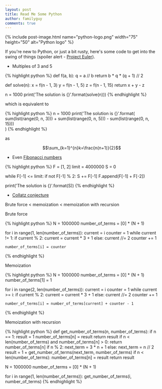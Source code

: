 ```yaml
---
layout: post
title: Read Me Some Python
author: familyguy
comments: true
---
```


{% include post-image.html name="python-logo.png" width="75" height="50" alt="Python logo" %}

If you're new to Python, or just a bit rusty, here's some code to get into the swing of things (spoiler alert - [Project Euler](https://projecteuler.net/)).

- Multiples of 3 and 5

{% highlight python %}
def f(a, b):
    q = a // b
    return b * q * (q + 1) // 2

def solve(n):
    x = f(n - 1, 3)
    y = f(n - 1, 5)
    z = f(n - 1, 15)
    return x + y - z

n = 1000
print('The solution is {}'.format(solve(n)))
{% endhighlight %}

which is equivalent to 

{% highlight python %}
n = 1000
print('The solution is {}'.format(
    sum(list(range(0, n, 3)))
    + sum(list(range(0, n, 5)))
    - sum(list(range(0, n, 15)))    
)
{% endhighlight %}

as

$$\sum_{k=1}^{n}k=\frac{n(n+1)}{2}$$

- Even [Fibonacci numbers](https://en.wikipedia.org/wiki/Fibonacci_number)

{% highlight python %}
F = [1, 2]
limit = 4000000
S = 0

while F[-1] <= limit:
    if not F[-1] % 2:
        S += F[-1]
    F.append(F[-1] + F[-2])

print('The solution is {}'.format(S))
{% endhighlight %}

- [Collatz conjecture](https://en.wikipedia.org/wiki/Collatz_conjecture)

Brute force < memoization < memoization with recursion

Brute force

{% highlight python %}
N = 1000000
number_of_terms = [0] * (N + 1)

for i in range(1, len(number_of_terms)):
    current = i
    counter = 1
    while current != 1:
        if current % 2:
            current = current * 3 + 1
        else:
            current //= 2
        counter += 1

    number_of_terms[i] = counter
{% endhighlight %}

Memoization

{% highlight python %}
N = 1000000
number_of_terms = [0] * (N + 1)
number_of_terms[1] = 1

for i in range(2, len(number_of_terms)):
    current = i
    counter = 1
    while current >= i:
        if current % 2:
            current = current * 3 + 1
        else:
            current //= 2
        counter += 1

    number_of_terms[i] = number_of_terms[current] + counter - 1
{% endhighlight %}


Memoization with recursion

{% highlight python %}
def get_number_of_terms(n, number_of_terms):
    if n == 1:
        result = 1
        number_of_terms[n] = result
        return result
    if n < len(number_of_terms) and number_of_terms[n] > 0:
        return number_of_terms[n]
    if n % 2:
        next_term = 3 * n + 1
    else:
        next_term = n // 2
    result = 1 + get_number_of_terms(next_term, number_of_terms)
    if n < len(number_of_terms):
        number_of_terms[n] = result
    return result

N = 1000000
number_of_terms = [0] * (N + 1)

for i in range(1, len(number_of_terms)):
    get_number_of_terms(i, number_of_terms)
{% endhighlight %}



